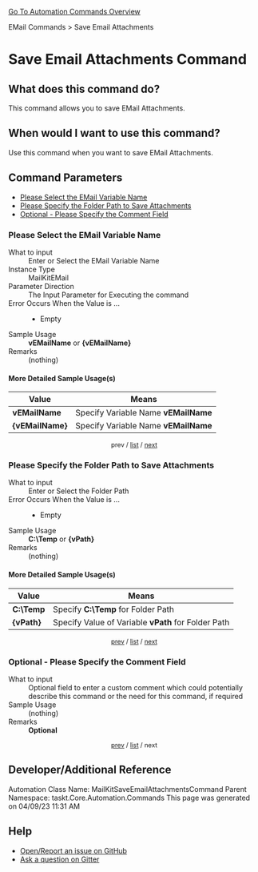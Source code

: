 <!--TITLE: Save Email Attachments Command -->
<!-- SUBTITLE: a command in the EMail Commands group. -->
[Go To Automation Commands Overview](/automation-commands.md)


EMail Commands &gt; Save Email Attachments


# Save Email Attachments Command


## What does this command do?
This command allows you to save EMail Attachments.


## When would I want to use this command?
Use this command when you want to save EMail Attachments.


<a id="param_list"></a>
## Command Parameters
- [Please Select the EMail Variable Name](#param_0)
- [Please Specify the Folder Path to Save Attachments](#param_1)
- [Optional - Please Specify the Comment Field](#param_2)


<a id="param_0"></a>
### Please Select the EMail Variable Name


<dl>
<dt>What to input</dt><dd>Enter or Select the EMail Variable Name</dd>
<dt>Instance Type</dt><dd>MailKitEMail</dd>
<dt>Parameter Direction</dt><dd>The Input Parameter for Executing the command</dd>
<dt>Error Occurs When the Value is ...</dt><dd><ul>
<li>Empty</li>
</ul></dd>
<dt>Sample Usage</dt><dd><strong>vEMailName</strong> or <strong>{vEMailName}</strong></dd>
<dt>Remarks</dt><dd>(nothing)</dd>
</dl>




#### More Detailed Sample Usage(s)
| Value | Means |
|---|---|
| <strong>vEMailName</strong> | Specify Variable Name **vEMailName** |
| <strong>{vEMailName}</strong> | Specify Variable Name **vEMailName** |


<div style="font-size: 90%; text-align: center">


prev / [list](#param_list) / [next](#param_1)


</div>


<a id="param_1"></a>
### Please Specify the Folder Path to Save Attachments


<dl>
<dt>What to input</dt><dd>Enter or Select the Folder Path</dd>
<dt>Error Occurs When the Value is ...</dt><dd><ul>
<li>Empty</li>
</ul></dd>
<dt>Sample Usage</dt><dd><strong>C:\Temp</strong> or <strong>{vPath}</strong></dd>
<dt>Remarks</dt><dd>(nothing)</dd>
</dl>




#### More Detailed Sample Usage(s)
| Value | Means |
|---|---|
| <strong>C:\Temp</strong> | Specify **C:\Temp** for Folder Path |
| <strong>{vPath}</strong> | Specify Value of Variable **vPath** for Folder Path |


<div style="font-size: 90%; text-align: center">


[prev](#param_1) / [list](#param_list) / [next](#param_2)


</div>


<a id="param_2"></a>
### Optional - Please Specify the Comment Field


<dl>
<dt>What to input</dt><dd>Optional field to enter a custom comment which could potentially describe this command or the need for this command, if required</dd>
<dt>Sample Usage</dt><dd>(nothing)</dd>
<dt>Remarks</dt><dd><strong>Optional</strong><br></dd>
</dl>




<div style="font-size: 90%; text-align: center">


[prev](#param_2) / [list](#param_list) / next


</div>


## Developer/Additional Reference
Automation Class Name: MailKitSaveEmailAttachmentsCommand
Parent Namespace: taskt.Core.Automation.Commands
This page was generated on 04/09/23 11:31 AM


## Help
- [Open/Report an issue on GitHub](https://github.com/rcktrncn/taskt/issues/new)
- [Ask a question on Gitter](https://gitter.im/taskt-rpa/Lobby)

